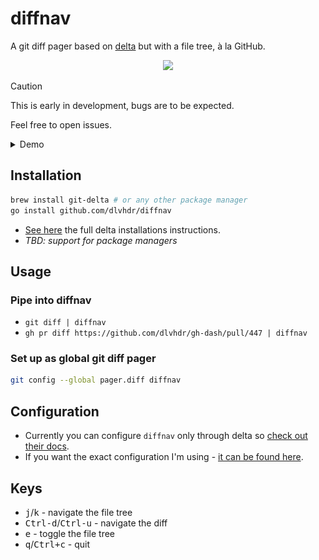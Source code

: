 # diffnav

A git diff pager based on [delta](https://github.com/dandavison/delta) but with a file tree, à la GitHub.

<p align="center">
  <img width="750" src="https://github.com/user-attachments/assets/1b04ff0d-3054-42b4-8a27-50f338d2aa26" />
</p>

> [!CAUTION]
> This is early in development, bugs are to be expected.
>
> Feel free to open issues.

<details>
  <summary>Demo</summary>
  <img src="https://github.com/dlvhdr/diffnav/blob/74c3f341797ab121ce8edf785ef63e00075ce040/out.gif" />
</details>

## Installation

```bash
brew install git-delta # or any other package manager
go install github.com/dlvhdr/diffnav
```

- [See here](https://dandavison.github.io/delta/installation.html) the full delta installations instructions.
- _TBD: support for package managers_

## Usage

### Pipe into diffnav

- `git diff | diffnav`
- `gh pr diff https://github.com/dlvhdr/gh-dash/pull/447 | diffnav`

### Set up as global git diff pager

```bash
git config --global pager.diff diffnav
```

## Configuration

- Currently you can configure `diffnav` only through delta so [check out their docs](https://dandavison.github.io/delta/configuration.html).
- If you want the exact configuration I'm using - [it can be found here](https://github.com/dlvhdr/diffnav/blob/main/cfg/delta.conf).

## Keys

- <kbd>j</kbd>/<kbd>k</kbd> - navigate the file tree
- <kbd>Ctrl-d</kbd>/<kbd>Ctrl-u</kbd> - navigate the diff
- <kbd>e</kbd> - toggle the file tree
- <kbd>q</kbd>/<kbd>Ctrl+c</kbd> - quit
